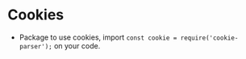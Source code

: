 # Cookies<br>
* Package to use cookies, import ```const cookie = require('cookie-parser');``` on your code.
